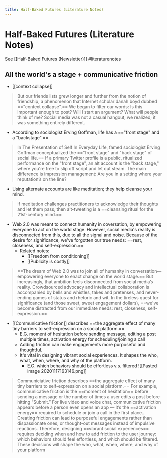 ```yaml
---
title: Half-Baked Futures (Literature Notes)
---
```

# Half-Baked Futures (Literature Notes)
See [[Half-Baked Futures (Newsletter)]]
#literaturenotes 
## All the world's a stage + communicative friction
- [[context collapse]] 
> But our friends lists grew longer and further from the notion of friendship, a phenomenon that Internet scholar danah boyd dubbed =="context collapse".== We began to filter our words: Is this important enough to post? Will I start an argument? What will people think of me? Social media was not a casual hangout, we realized; it was something entirely different.
-  According to sociologist Erving Goffman, life has a =="front stage" and a "backstage".==
>   In The Presentation of Self In Everyday Life, famed sociologist Erving Goffman conceptualized the =="front stage" and "back stage" of social life.== If a primary Twitter profile is a public, ritualized performance on the "front stage", an alt account is the "back stage," where you're free to slip off script and let out steam. The main difference is impression management: Are you in a setting where your reputation’s on the line?
- Using alternate accounts are like meditation; they help cleanse your mind.
>  If meditation challenges practitioners to acknowledge their thoughts and let them pass, then alt-tweeting is a ==cleansing ritual for the 21st-century mind.==
- Web 2.0 was meant to connect humanity in coversation, by empowering everyone to act on the world stage. However, social  media's reality is disconnected from this, due to all the signal and noise. Because of the desire for significance, we've forgotten our true needs: ==rest, closeness, and self-expression.==
	- Related notes:
		- [[Freedom from conditioning]]
		- [[Publicity is costly]]
> ==The dream of Web 2.0 was to join all of humanity in conversation—empowering everyone to enact change on the world stage.== But increasingly, that ambition feels disconnected from social media’s reality. Crowdsourced advocacy and intellectual collaboration is accompanied by bells and whistles, takes and pretenses, and never-ending games of status and rhetoric and wit. In the tireless quest for significance (and those sweet, sweet engagement dollars), ==we've become distracted from our immediate needs: rest, closeness, self-expression.==
- [[Communicative friction]] describes ==the aggregate effect of many tiny barriers to self-expression on a social platform.==
	- E.G. moment of hesitation before sending message, editing a post multiple times, activation energy for scheduling/joining a call
	- Adding friction can make engagements more purposeful and thoughtful.
	- It's vital in designing vibrant social experiences. It shapes the who, what, when, where, and why of the platform. 
		- E.G. which behaviors should be effortless v.s. filtered
![[Pasted image 20201117163146.png]]
>  Communiciative friction describes ==the aggregate effect of many tiny barriers to self-expression on a social platform.==
> For example, communicative friction is the ==moment of hesitation== before sending a message or the number of times a user edits a post before hitting “Submit.” For live video and voice chat, communicative friction appears before a person even opens an app — it’s the ==activation energy== required to schedule or join a call in the first place…
> Creating friction can lead to purposeful engagements rather than dispassionate ones, or thought-out messages instead of impulsive reactions.
> Therefore, designing ==vibrant social experiences== requires deciding when and how to add friction to the user journey: which behaviors should feel effortless, and which should be filtered.
>  These decisions will shape the who, what, when, where, and why of your platform


